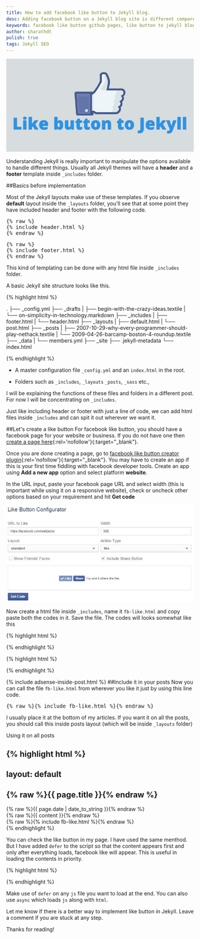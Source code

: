 ```yaml
---
title: How to add facebook like button to Jekyll blog.
desc: Adding facebook button on a Jekyll blog site is different compared to HTML sites. This is because Jekyll blogs have an advantage of including html files which are inside _includes folder. We are taking advantage of this option! 
keywords: facebook like button github pages, like button to jekyll blog
author: sharathdt
pulish: true
tags: Jekyll SEO
---
```


<img alt="" title="" itemprop="thumbnailUrl" src="/images/adding-facebook-like-button-to-jekyll.jpg">

Understanding Jekyll is really important to manipulate the options available to handle different things. Usually all Jekyll themes will have a **header** and a **footer** template inside ```_includes``` folder.

##Basics before implementation

Most of the Jekyll layouts make use of these templates. If you observe **default** layout inside    the ```_layouts``` folder, you'll see that  at some point they have included header and footer with the following code.

<pre>{% raw %}
{% include header.html %}
{% endraw %}</pre>

<pre>{% raw %}
{% include footer.html %}
{% endraw %}</pre>

This kind of templating can be done with any html file inside ```_includes``` folder. 

A basic Jekyll site structure looks like this. 


{% highlight html %}

.
├── _config.yml
├── _drafts
|   ├── begin-with-the-crazy-ideas.textile
|   └── on-simplicity-in-technology.markdown
├── _includes
|   ├── footer.html
|   └── header.html
├── _layouts
|   ├── default.html
|   └── post.html
├── _posts
|   ├── 2007-10-29-why-every-programmer-should-play-nethack.textile
|   └── 2009-04-26-barcamp-boston-4-roundup.textile
├── _data
|   └── members.yml
├── _site
├── .jekyll-metadata
└── index.html

{% endhighlight %}

* A master configuration file ```_config.yml``` and an ```index.html``` in the root.

* Folders such as ```_includes```, ```_layouts``` ```_posts```, ```_sass``` etc.,

I will be explaining the functions of these files and folders in a different post. For now I will be concentrating on ```_includes```.

Just like including header or footer with just a line of code, we can add html files inside ```_includes``` and can spit it out wherever we want it.

##Let's create a like button
For facebook like button, you should have a facebook page for your website or business. If you do not have one then [create a page here](https://www.facebook.com/pages/create/){:rel='nofollow'}{:target="_blank"}.

Once you are done creating a page, go to [facebook like button creator plugin](https://developers.facebook.com/docs/plugins/like-button){:rel='nofollow'}{:target="_blank"}. You may have to create an app if this is your first time fiddling with facebook developer tools. Create an app using **Add a new app** option and select platform **website**.

In the URL input, paste your facebook page URL and select width (this is important while using it on a responsive website), check or uncheck other options based on your requirement and hit **Get code**

![like button to website](/images/how-to-add-facebook-like-button-to-jekyll.jpg)

Now create a html file inside ```_includes```, name it ```fb-like.html``` and copy paste both the codes in it. Save the file.
The codes will looks somewhat like this

{% highlight html %}
<div id="fb-root"></div>
<script>(function(d, s, id) {
  var js, fjs = d.getElementsByTagName(s)[0];
  if (d.getElementById(id)) return;
  js = d.createElement(s); js.id = id;
  js.src = "//connect.facebook.net/en_US/sdk.js#xfbml=1&version=v2.5&appId=1409800511270506";
  fjs.parentNode.insertBefore(js, fjs);
}(document, 'script', 'facebook-jssdk'));</script>
{% endhighlight %}

{% highlight html %}
<div class="fb-like" data-href="https://developers.facebook.com/docs/plugins/" data-layout="standard" data-action="like" data-show-faces="true" data-share="true"></div>
{% endhighlight %}

{% include adsense-inside-post.html %}
##Include it in your posts
 Now you can call the file ```fb-like.html``` from wherever you like it just by using this line code. 
 <pre>{% raw %}{% include fb-like.html %}{% endraw %}</pre>
 
I usually place it at the bottom of my articles. If you want it on all the posts, you should call this inside posts layout (which will be inside ```_layouts``` folder)
 
Using it on all posts
 
{% highlight html %}
---
layout: default
---
<article id="post-page" >
    <h2>{% raw %}{{ page.title }}{% endraw %}</h2>		
	<time datetime="{% raw %}{{ page.date | date_to_xmlschema }}{% endraw %}" class="by-line" >{% raw %}{{ page.date | date_to_string }}{% endraw %}</time>
	<div class="content" >
		 {% raw %}{{ content }}{% endraw %}
	</div>	
	{% raw %}{% include  fb-like.html %}{% endraw %}
     
</article>
 {% endhighlight %}

You can check the like button in my page. I have used the same menthod. But I have added ```defer``` to the script so that the content appears first and only after everything loads, facebook like will appear. This is useful in loading the contents in priority.

{% highlight html %}
<script defer>(function(d, s, id) {
.
.
.
</script>
{% endhighlight %}

Make use of ```defer``` on any ```js``` file you want to load at the end. You can also use ```async``` which loads ```js``` along with ```html```.

Let me know if there is a better way to implement like button in Jekyll. Leave a comment if you are stuck at any step.

Thanks for reading!
